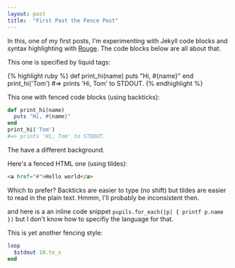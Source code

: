 ```yaml
---
layout: post
title:  "First Past the Fence Post"
---
```

In this, one of my first posts, I'm experimenting with Jekyll code blocks and syntax highlighting with [Rouge](http://rouge.jneen.net). The code blocks below are all about that.

This one is specified by liquid tags:

{% highlight ruby %}
def print_hi(name)
  puts "Hi, #{name}"
end
print_hi('Tom')
#=> prints 'Hi, Tom' to STDOUT.
{% endhighlight %}

This one with fenced code blocks (using backticks):

``` ruby
def print_hi(name)
  puts "Hi, #{name}"
end
print_hi('Tom')
#=> prints 'Hi, Tom' to STDOUT.
```

The have a different background.

Here's a fenced HTML one (using tildes):

~~~ html
<a href="#">Hello world</a>
~~~

Which to prefer? Backticks are easier to type (no shift) but tildes are easier to read in the plain text. Hmmm, I'll probably be inconsistent then.

and here is a an inline code snippet `pupils.for_each(|p| { printf p.name })` but I don't know how to specifiy the language for that.

This is yet another fencing style:

``` ruby
loop
  $stdout 10.to_s
end
```
